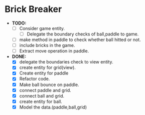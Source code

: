 # Brick Breaker

- **TODO:**
  - [ ] Consider game entity.
    - [ ] Delegate the boundary checks of ball,paddle to game.
  - [ ] make method in paddle to check whether ball hitted or not.
  - [ ] include bricks in the game.
  - [ ] Extract move operation in paddle.

- **DONE:**
  - [x] delegate the boundaries check to view entity.
  - [x] create entity for grid(view).
  - [x] Create entity for paddle
  - [x] Refactor code.
  - [x] Make ball bounce on paddle.
  - [x] connect paddle and grid.
  - [x] connect ball and grid.
  - [x] create entity for ball.
  - [x] Model the data.(paddle,ball,grid)
